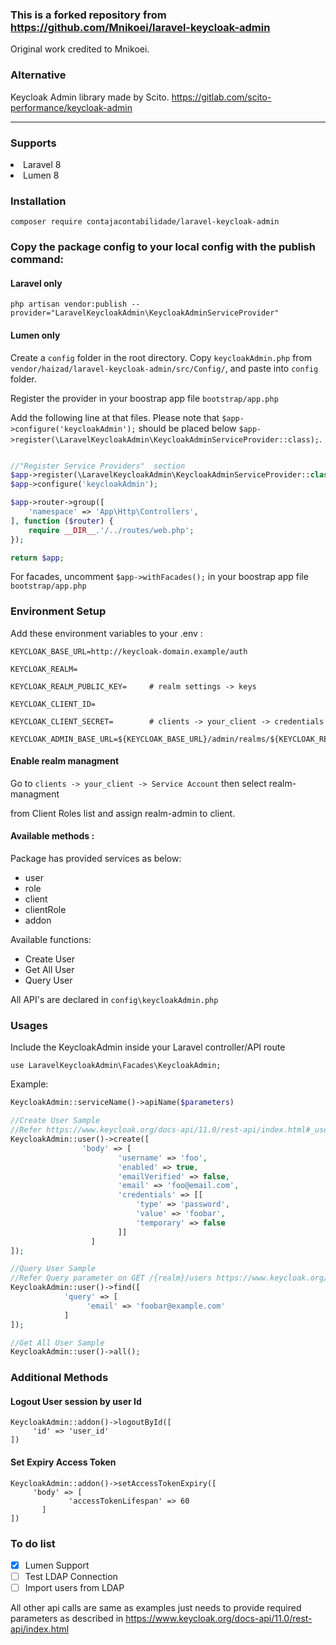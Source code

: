 ### This is a forked repository from https://github.com/Mnikoei/laravel-keycloak-admin

Original work credited to Mnikoei. 

### Alternative

Keycloak Admin library made by Scito. 
https://gitlab.com/scito-performance/keycloak-admin

--------

### Supports
<li>Laravel 8</li>
<li>Lumen 8</li>

### Installation

```
composer require contajacontabilidade/laravel-keycloak-admin
```

### Copy the package config to your local config with the publish command:

#### Laravel only
```shell
php artisan vendor:publish --provider="LaravelKeycloakAdmin\KeycloakAdminServiceProvider"
```

#### Lumen only

Create a ``config`` folder in the root directory.
Copy ```keycloakAdmin.php``` from ```vendor/haizad/laravel-keycloak-admin/src/Config/```, and paste into ```config``` folder.

Register the provider in your boostrap app file ```bootstrap/app.php```

Add the following line at that files. Please note that 
```$app->configure('keycloakAdmin');``` should be placed below 
```$app->register(\LaravelKeycloakAdmin\KeycloakAdminServiceProvider::class);```.

```php

//"Register Service Providers"  section
$app->register(\LaravelKeycloakAdmin\KeycloakAdminServiceProvider::class);
$app->configure('keycloakAdmin');

$app->router->group([
    'namespace' => 'App\Http\Controllers',
], function ($router) {
    require __DIR__.'/../routes/web.php';
});

return $app;

```

For facades, uncomment ```$app->withFacades();``` in your boostrap app file ```bootstrap/app.php```

### Environment Setup

Add these environment variables to your .env :


```
KEYCLOAK_BASE_URL=http://keycloak-domain.example/auth

KEYCLOAK_REALM=                

KEYCLOAK_REALM_PUBLIC_KEY=     # realm settings -> keys 

KEYCLOAK_CLIENT_ID=            

KEYCLOAK_CLIENT_SECRET=        # clients -> your_client -> credentials 

KEYCLOAK_ADMIN_BASE_URL=${KEYCLOAK_BASE_URL}/admin/realms/${KEYCLOAK_REALM} 
```



#### Enable realm managment

Go to ```clients -> your_client -> Service Account``` then select realm-managment

from Client Roles list and assign realm-admin to client.



#### Available methods : 


Package has provided services as below:

* user
* role
* client
* clientRole
* addon


Available functions:

* Create User
* Get All User
* Query User

All API's are declared in ```config\keycloakAdmin.php```

### Usages

Include the KeycloakAdmin inside your Laravel controller/API route
```
use LaravelKeycloakAdmin\Facades\KeycloakAdmin;
```

Example:
```php
KeycloakAdmin::serviceName()->apiName($parameters)

//Create User Sample
//Refer https://www.keycloak.org/docs-api/11.0/rest-api/index.html#_userrepresentation
KeycloakAdmin::user()->create([
                'body' => [
                        'username' => 'foo',
                        'enabled' => true,
                        'emailVerified' => false,
                        'email' => 'foo@email.com',
                        'credentials' => [[
                            'type' => 'password',
                            'value' => 'foobar',
                            'temporary' => false
                        ]]
                  ]
]);

//Query User Sample
//Refer Query parameter on GET /{realm}/users https://www.keycloak.org/docs-api/11.0/rest-api/index.html
KeycloakAdmin::user()->find([
            'query' => [ 
                 'email' => 'foobar@example.com'
            ]
]);

//Get All User Sample
KeycloakAdmin::user()->all();

```

### Additional Methods 

#### Logout User session by user Id

```
KeycloakAdmin::addon()->logoutById([
     'id' => 'user_id'
])
```

#### Set Expiry Access Token

```
KeycloakAdmin::addon()->setAccessTokenExpiry([
     'body' => [
             'accessTokenLifespan' => 60
       ]
])

```

### To do list
 - [x] Lumen Support
 - [ ] Test LDAP Connection
 - [ ] Import users from LDAP

All other api calls are same as examples just needs to provide required parameters as described in https://www.keycloak.org/docs-api/11.0/rest-api/index.html
